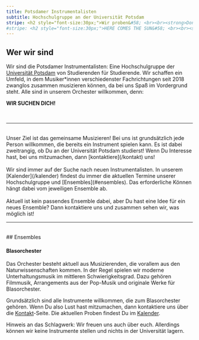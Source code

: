 ```yaml
---
title: Potsdamer Instrumentalisten
subtitle: Hochschulgruppe an der Universität Potsdam
stripe: <h2 style="font-size:30px;">Wir proben&#58; <br><br><strong>Donnerstags um 19 Uhr</strong><br><strong>Hörsaal 10, Haus 1 am Campus Griebnitzsee</strong><br><br>Kontaktiert uns gerne, wenn ihr vorbeischauen wollt!</h2> 
#stripe: <h2 style="font-size:30px;">HERE COMES THE SUN&#58; <br><br><strong>Samstag, der 17. Juni 2023</strong><br><strong>Audimax, Haus 8 Campus Am Neuen Palais</strong><br><br>Sommerkonzert der Potsdamer Instrumentalisten und des Chorlektiv Potsdam e.V.</h2> 
---
```

<!-- INFO: SOMMERKONZERT2023. BLEIBT ERHALTEN ALS TEMPLATE FÜR ZUKÜNFTIGE VERANSTALTUNGEN
<img src="images/Sommerkonzert2023.jpg" alt="Sommerkonzert">
Wir laden euch herzlich zu unserem Sommerkonzert am 17. Juni um 18:00 Uhr im Audimax ein!

Gemeinsam mit dem Chorlektiv Potsdam e.V. gestaltet die Hochschulgruppe Potsdamer Instrumentalisten ein bunt gemischtes Konzertprogramm. Euch erwartet ein kurzweiliger Abend mit klassischen und modernen Klängen von Chor und Blasorchester. Der Einlass beginnt um 17:40, nach der Hälfte des Konzerts wird es eine Getränkepause geben.

Der Eintritt ist frei, um Spenden wird gebeten.

<br>

--- 

<br>
-->
## Wer wir sind

Wir sind die Potsdamer Instrumentalisten: 
Eine Hochschulgruppe der [Universität Potsdam](https://www.uni-potsdam.de/de/organisation/weitere-einrichtungen/eingetragene-vereinigungen.html) von Studierenden für Studierende. 
Wir schaffen ein Umfeld, in dem Musiker*innen verschiedenster Fachrichtungen seit 2018
zwanglos zusammen musizieren können, da bei uns Spaß im Vordergrund steht.
Alle sind in unserem Orchester willkommen, denn:

**WIR SUCHEN DICH!**

<br>

---

<br>
Unser Ziel ist das gemeinsame Musizieren!
Bei uns ist grundsätzlich jede Person willkommen, die bereits ein Instrument spielen kann.
Es ist dabei zweitrangig, ob Du an der Universität Potsdam studierst!
Wenn Du Interesse hast, bei uns mitzumachen, dann [kontaktiere](/kontakt) uns!<br><br>
Wir sind immer auf der Suche nach neuen Instrumentalisten.
In unserem [Kalender](/kalender) findest du immer die aktuellen Termine unserer Hochschulgruppe und [Ensembles](#ensembles).
Das erforderliche Können hängt dabei vom jeweiligen Ensemble ab.<br><br>
Aktuell ist kein passendes Ensemble dabei, aber Du hast eine Idee für ein neues Ensemble?
Dann kontaktiere uns und zusammen sehen wir, was möglich ist!

<br>

---

<br>
## Ensembles

#### Blasorchester

Das Orchester besteht aktuell aus Musizierenden, die vorallem aus den Naturwissenschaften kommen.
In der Regel spielen wir moderne Unterhaltungsmusik im mittleren Schwierigkeitsgrad.
Dazu gehören Filmmusik, Arrangements aus der Pop-Musik und originale Werke für Blasorchester.

Grundsätzlich sind alle Instrumente willkommen, die zum Blasorchester gehören.<!-- 
Besonders freuen wir uns über Unterstützung in der tiefen Fraktion, das heißt Tuben und Euphonien -->
Wenn Du also Lust hast mitzumachen, dann kontaktiere uns über die [Kontakt](/kontakt)-Seite.
Die aktuellen Proben findest Du im [Kalender](/kalender). 

Hinweis an das Schlagwerk: Wir freuen uns auch über euch.
Allerdings können wir keine Instrumente stellen und nichts in der Universität lagern.
